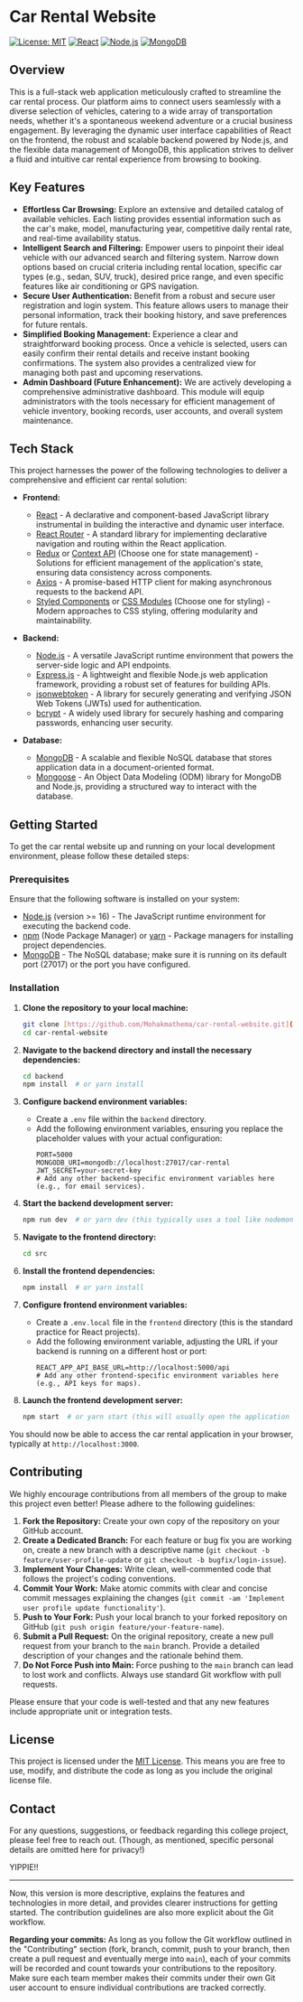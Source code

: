 # Car Rental Website

[![License: MIT](https://img.shields.io/badge/License-MIT-yellow.svg)](https://opensource.org/licenses/MIT)
[![React](https://img.shields.io/badge/React-20232A?style=for-the-badge&logo=react&logoColor=61DAFB)](https://react.dev/)
[![Node.js](https://img.shields.io/badge/Node.js-339933?style=for-the-badge&logo=nodedotjs&logoColor=white)](https://nodejs.org/en)
[![MongoDB](https://img.shields.io/badge/MongoDB-47A248?style=for-the-badge&logo=mongodb&logoColor=fff)](https://www.mongodb.com/)

## Overview

This is a full-stack web application meticulously crafted to streamline the car rental process. Our platform aims to connect users seamlessly with a diverse selection of vehicles, catering to a wide array of transportation needs, whether it's a spontaneous weekend adventure or a crucial business engagement. By leveraging the dynamic user interface capabilities of React on the frontend, the robust and scalable backend powered by Node.js, and the flexible data management of MongoDB, this application strives to deliver a fluid and intuitive car rental experience from browsing to booking.

## Key Features

* **Effortless Car Browsing:** Explore an extensive and detailed catalog of available vehicles. Each listing provides essential information such as the car's make, model, manufacturing year, competitive daily rental rate, and real-time availability status.
* **Intelligent Search and Filtering:** Empower users to pinpoint their ideal vehicle with our advanced search and filtering system. Narrow down options based on crucial criteria including rental location, specific car types (e.g., sedan, SUV, truck), desired price range, and even specific features like air conditioning or GPS navigation.
* **Secure User Authentication:** Benefit from a robust and secure user registration and login system. This feature allows users to manage their personal information, track their booking history, and save preferences for future rentals.
* **Simplified Booking Management:** Experience a clear and straightforward booking process. Once a vehicle is selected, users can easily confirm their rental details and receive instant booking confirmations. The system also provides a centralized view for managing both past and upcoming reservations.
* **Admin Dashboard (Future Enhancement):** We are actively developing a comprehensive administrative dashboard. This module will equip administrators with the tools necessary for efficient management of vehicle inventory, booking records, user accounts, and overall system maintenance.

## Tech Stack

This project harnesses the power of the following technologies to deliver a comprehensive and efficient car rental solution:

* **Frontend:**
    * [React](https://react.dev/) - A declarative and component-based JavaScript library instrumental in building the interactive and dynamic user interface.
    * [React Router](https://reactrouter.com/) - A standard library for implementing declarative navigation and routing within the React application.
    * [Redux](https://redux.js.org/) or [Context API](https://react.dev/learn/passing-data-deeply-with-context) (Choose one for state management) - Solutions for efficient management of the application's state, ensuring data consistency across components.
    * [Axios](https://axios-http.com/docs/intro) - A promise-based HTTP client for making asynchronous requests to the backend API.
    * [Styled Components](https://styled-components.com/) or [CSS Modules](https://github.com/css-modules/css-modules) (Choose one for styling) - Modern approaches to CSS styling, offering modularity and maintainability.

* **Backend:**
    * [Node.js](https://nodejs.org/en) - A versatile JavaScript runtime environment that powers the server-side logic and API endpoints.
    * [Express.js](https://expressjs.com/) - A lightweight and flexible Node.js web application framework, providing a robust set of features for building APIs.
    * [jsonwebtoken](https://www.npmjs.com/package/jsonwebtoken) - A library for securely generating and verifying JSON Web Tokens (JWTs) used for authentication.
    * [bcrypt](https://www.npmjs.com/package/bcrypt) - A widely used library for securely hashing and comparing passwords, enhancing user security.

* **Database:**
    * [MongoDB](https://www.mongodb.com/) - A scalable and flexible NoSQL database that stores application data in a document-oriented format.
    * [Mongoose](https://mongoosejs.com/) - An Object Data Modeling (ODM) library for MongoDB and Node.js, providing a structured way to interact with the database.

## Getting Started

To get the car rental website up and running on your local development environment, please follow these detailed steps:

### Prerequisites

Ensure that the following software is installed on your system:

* [Node.js](https://nodejs.org/) (version >= 16) - The JavaScript runtime environment for executing the backend code.
* [npm](https://www.npmjs.com/) (Node Package Manager) or [yarn](https://yarnpkg.com/) - Package managers for installing project dependencies.
* [MongoDB](https://www.mongodb.com/try/download/community) - The NoSQL database; make sure it is running on its default port (27017) or the port you have configured.

### Installation

1.  **Clone the repository to your local machine:**
    ```bash
    git clone [https://github.com/Mohakmathema/car-rental-website.git](https://github.com/Mohakmathema/car-rental-website.git)
    cd car-rental-website
    ```

2.  **Navigate to the backend directory and install the necessary dependencies:**
    ```bash
    cd backend
    npm install  # or yarn install
    ```

3.  **Configure backend environment variables:**
    * Create a `.env` file within the `backend` directory.
    * Add the following environment variables, ensuring you replace the placeholder values with your actual configuration:
        ```env
        PORT=5000
        MONGODB_URI=mongodb://localhost:27017/car-rental
        JWT_SECRET=your-secret-key
        # Add any other backend-specific environment variables here (e.g., for email services).
        ```

4.  **Start the backend development server:**
    ```bash
    npm run dev  # or yarn dev (this typically uses a tool like nodemon for automatic server restarts on code changes)
    ```

5.  **Navigate to the frontend directory:**
    ```bash
    cd src
    ```

6.  **Install the frontend dependencies:**
    ```bash
    npm install  # or yarn install
    ```

7.  **Configure frontend environment variables:**
    * Create a `.env.local` file in the `frontend` directory (this is the standard practice for React projects).
    * Add the following environment variable, adjusting the URL if your backend is running on a different host or port:
        ```env
        REACT_APP_API_BASE_URL=http://localhost:5000/api
        # Add any other frontend-specific environment variables here (e.g., API keys for maps).
        ```

8.  **Launch the frontend development server:**
    ```bash
    npm start  # or yarn start (this will usually open the application in your default web browser)
    ```

You should now be able to access the car rental application in your browser, typically at `http://localhost:3000`.

## Contributing

We highly encourage contributions from all members of the group to make this project even better! Please adhere to the following guidelines:

1.  **Fork the Repository:** Create your own copy of the repository on your GitHub account.
2.  **Create a Dedicated Branch:** For each feature or bug fix you are working on, create a new branch with a descriptive name (`git checkout -b feature/user-profile-update` or `git checkout -b bugfix/login-issue`).
3.  **Implement Your Changes:** Write clean, well-commented code that follows the project's coding conventions.
4.  **Commit Your Work:** Make atomic commits with clear and concise commit messages explaining the changes (`git commit -am 'Implement user profile update functionality'`).
5.  **Push to Your Fork:** Push your local branch to your forked repository on GitHub (`git push origin feature/your-feature-name`).
6.  **Submit a Pull Request:** On the original repository, create a new pull request from your branch to the `main` branch. Provide a detailed description of your changes and the rationale behind them.
7.  **Do Not Force Push into Main:** Force pushing to the `main` branch can lead to lost work and conflicts. Always use standard Git workflow with pull requests.

Please ensure that your code is well-tested and that any new features include appropriate unit or integration tests.

## License

This project is licensed under the [MIT License](LICENSE). This means you are free to use, modify, and distribute the code as long as you include the original license file.

## Contact

For any questions, suggestions, or feedback regarding this college project, please feel free to reach out. (Though, as mentioned, specific personal details are omitted here for privacy!)

YIPPIE!!

---

Now, this version is more descriptive, explains the features and technologies in more detail, and provides clearer instructions for getting started. The contribution guidelines are also more explicit about the Git workflow.

**Regarding your commits:** As long as you follow the Git workflow outlined in the "Contributing" section (fork, branch, commit, push to your branch, then create a pull request and eventually merge into `main`), each of your commits will be recorded and count towards your contributions to the repository. Make sure each team member makes their commits under their own Git user account to ensure individual contributions are tracked correctly.
